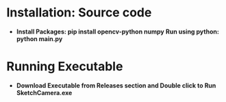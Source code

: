 <h1>Installation: Source code</h1>
<p>
  <ul>
    <li>
      <b>Install Packages: pip install opencv-python numpy</b>
      <b>Run using python: python main.py</b>
    </li>
  </ul>
</p>
<h1>Running Executable</h1>
<p>
  <ul>
    <li>
      <b>Download Executable from Releases section and Double click to Run SketchCamera.exe</b>
    </li>
  </ul>
</p>
